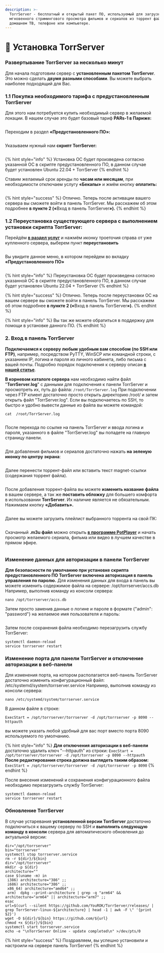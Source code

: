 ```yaml
---
description: >-
  TorrServer - бесплатный и открытый пакет ПО, используемый для загрузки и
  мгновенного стримингового просмотра фильмов и сериалов из торрент файлов на
  домашнем ТВ, телефоне или компьютере.
---
```


# 🎦 Установка TorrServer

### Развертывание TorrServer за несколько минут

Для начала подготовим сервер с **установленным пакетом TorrServer**. Это можно сделать **двумя** **разными способами**. Вы можете выбрать наиболее подходящий для Вас.

### 1.1 Покупка необходимого тарифа с предустановленным TorrServer <a href="#id-1.1-pokupka-neobkhodimogo-tarifa-s-predustanovlennym-torrserver" id="id-1.1-pokupka-neobkhodimogo-tarifa-s-predustanovlennym-torrserver"></a>

Для этого нам потребуется купить необходимый сервер в желаемой локации. В нашем случае это будет базовый тариф **PARs-1 в Париже:**

<figure><img src="../.gitbook/assets/image.png" alt=""><figcaption></figcaption></figure>

Переходим в раздел **«Предустановленного ПО»:**

<figure><img src="../.gitbook/assets/image (1).png" alt=""><figcaption></figcaption></figure>

Указываем нужный нам **скрипт TorrServer:**

<figure><img src="../.gitbook/assets/image (2).png" alt=""><figcaption></figcaption></figure>

{% hint style="info" %}
Установка ОС будет произведена согласно указанной ОС в скрипте предустановленного ПО, в данном случае будет установлен Ubuntu 22.04 + TorrServer
{% endhint %}

Ставим желаемый срок аренды по **часам или месяцам**, при необходимости отключаем услугу **«Бекапы»** и жмём кнопку **оплатить:**

<figure><img src="../.gitbook/assets/image (3).png" alt=""><figcaption></figcaption></figure>

{% hint style="success" %}
Отлично. Теперь после активации вашего сервера вы сможете войти в панель TorrServer. Мы расскажем об этом подробнее **в пункте 2 («**&#x412;ход в панель TorrServe&#x72;**»).**
{% endhint %}

### 1.2 Переустановка существующего сервера с выполнением установки скрипта TorrServer:

Перейдём [**в раздел услуг**](https://my.aeza.net/services) и нажмём иконку троеточия справа от уже купленного сервера, выберем пункт **переустановить**

<figure><img src="../.gitbook/assets/image (4).png" alt=""><figcaption></figcaption></figure>

Вы увидите данное меню, в котором перейдем во вкладку **«Предустановленного ПО»**

<figure><img src="../.gitbook/assets/image (5).png" alt=""><figcaption></figcaption></figure>

{% hint style="info" %}
Переустановка ОС будет произведена согласно указанной ОС в скрипте предустановленного ПО, в данном случае будет установлен Ubuntu 22.04 + TorrServer
{% endhint %}

{% hint style="success" %}
Отлично. Теперь после переустановки ОС на вашем сервере вы сможете войти в панель TorrServer. Мы расскажем об этом подробнее **в пункте 2 («**&#x412;ход в панель TorrServe&#x72;**»).**
{% endhint %}

{% hint style="info" %}
Вы так же можете обратиться в поддержку для помощи в установке данного ПО.
{% endhint %}

### 2. Вход в панель TorrServer

**Подключаемся к серверу любым удобным вам способом (по SSH или FTP)**, например, посредством PyTTY, WinSCP или командной строки, с указанием IP, логина и пароля из личного кабинета, либо письма с вашей почты. Подробно порядок подключения к серверу описан [**в нашей статье**](https://wiki.aeza.net/instrukcii-dlya-novichkov-windows-linux/kak-podklyuchitsya-po-ssh-i-sftp).

**В корневом каталоге сервера** нам необходимо найти файл "**TorrServer.log**" с данными для подключения к панели TorrServer и просмотреть их, путь до файла: `/root/TorrServer.log` При подключении через FTP клиент достаточно просто открыть директорию /root/ и затем открыть файл "TorrServer.log". Если вы подключаетесь по SSH, то быстро и удобно вывести данные из файла вы можете командой:

```
cat  /root/TorrServer.log
```

<figure><img src="../.gitbook/assets/image (6).png" alt=""><figcaption></figcaption></figure>

После перехода по ссылке на панель TorrServer и ввода логина и пароля, указанного в файле "TorrServer.log" вы попадете на главную страницу панели.

<figure><img src="../.gitbook/assets/image (7).png" alt=""><figcaption></figcaption></figure>

Для добавления фильмов и сериалов достаточно нажать **на зеленую иконку по центру экрана**:

<figure><img src="../.gitbook/assets/image (8).png" alt=""><figcaption></figcaption></figure>

Далее перенести торрент-файл или вставить текст magnet-ссылки (содержания торрент файла).

<figure><img src="../.gitbook/assets/image (11).png" alt=""><figcaption></figcaption></figure>



После добавления торрент-файла вы можете **изменить название файла** в вашем сервере, а так же **поставить обложку** для большего комфорта в использовании **TorrServer**. Их наличие является не обязательным. Нажимаем кнопку **«Добавить».**

<figure><img src="../.gitbook/assets/image (1).avif" alt=""><figcaption></figcaption></figure>

Далее вы можете загрузить плейлист выбранного торрента на свой ПК:

<figure><img src="../.gitbook/assets/image (12).png" alt=""><figcaption></figcaption></figure>

Скачанный **.m3u файл** можно открыть [**в программе PotPlayer**](https://potplayer.daum.net/) и начать просмотр желаемого сериала, фильма или видео в лучшем качестве в прямом эфире.

<figure><img src="../.gitbook/assets/image (13).png" alt=""><figcaption></figcaption></figure>

### Изменение данных для авторизации в панели TorrServer

**Для безопасности по умолчанию при установке скрипта предустановленного ПО TorrServer включена авторизация в панель управления по паролю.** Для изменения данных для входа в панель вы можете изменить содержимое файла на сервере: /opt/torrserver/accs.db Например, выполнив команду из консоли сервера:

```
nano /opt/torrserver/accs.db
```

Затем просто заменив данные о логине и пароле в формате {"admin": "password"} на желаемое имя пользователя и пароль:

<figure><img src="../.gitbook/assets/image (14).png" alt=""><figcaption></figcaption></figure>

Затем после сохранения файла необходимо перезагрузить службу TorrServer:

```
systemctl daemon-reload
service torrserver restart
```

### Изменение порта для панели TorrServer и отключение авторизации в веб-панели

Для изменения порта, на котором располагается веб-панель TorrServer достаточно изменить конфигурационный файл: /etc/systemd/system/torrserver.service Например, выполнив команду из консоли сервера:

```
nano /etc/systemd/system/torrserver.service
```

В данном файле в строке:

```
ExecStart = /opt/torrserver/torrserver -d /opt/torrserver -p 8090 --httpauth
```

вы можете указать любой удобный для вас порт вместо порта 8090 используемого по умолчанию.

{% hint style="info" %}
**Для отключения авторизации в веб-панели** достаточно удалить ключ "--httpauth" из строки: `ExecStart = /opt/torrserver/torrserver -d /opt/torrserver -p 8090 --httpauth` **После редактирования строка должна выглядеть таким образом:** `ExecStart = /opt/torrserver/torrserver -d /opt/torrserver -p 8090`
{% endhint %}

После внесения изменений и сохранения конфигурационного файла необходимо перезагрузить службу TorrServer:

```
systemctl daemon-reload
service torrserver restart
```

### Обновление TorrServer

В случае устаревания **установленной версии TorrServer** достаточно подключиться к вашему серверу по SSH и **выполнить следующую команду** **в консоли** сервера для автоматического обновления до актуальной версии:

```
dir="/opt/torrserver"
bin="torrserver"
systemctl stop torrserver.service
rm -r ${dir}/${bin}
dir="/opt/torrserver"
mkdir -p ${dir}
architecture=""
case $(uname -m) in
 i386) architecture="386" ;;
 i686) architecture="386" ;;
 x86_64) architecture="amd64" ;;
 arm)  dpkg --print-architecture | grep -q "arm64" && architecture="arm64" || architecture="arm7" ;;
esac
url=$(curl --silent https://github.com/YouROK/TorrServer/releases/ | grep TorrServer-linux-${architecture} | head -1 | awk -F \" '{print $2}')
wget -O ${dir}/${bin} https://github.com/${url}
chmod +x ${dir}/${bin}
systemctl start torrserver.service
echo -e "\nTorrServer Online - update completed\n" >/dev/pts/0
```

{% hint style="success" %}
Поздравляем, вы успешно установили и настроили на сервере панель TorrServer!
{% endhint %}
